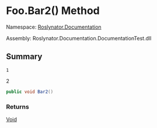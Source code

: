 # Foo\.Bar2\(\) Method

Namespace: [Roslynator.Documentation](../../README.md)

Assembly: Roslynator\.Documentation\.DocumentationTest\.dll

## Summary

    1
2

```csharp
public void Bar2()
```

### Returns

[Void](https://docs.microsoft.com/en-us/dotnet/api/system.void)


